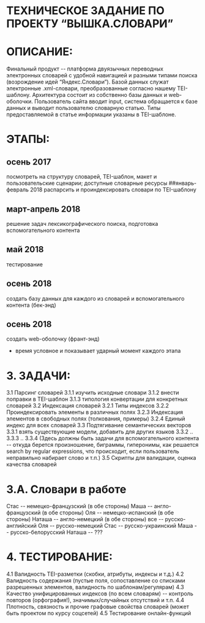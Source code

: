 # ТЕХНИЧЕСКОЕ ЗАДАНИЕ ПО ПРОЕКТУ “ВЫШКА.СЛОВАРИ”
 
# ОПИСАНИЕ:
Финальный продукт -- платформа двуязычных переводных электронных словарей с удобной навигацией и разными типами поиска (возрождение идей “Яндекс.Словари”). Базой данных служат электронные .xml-словари, преобразованные согласно нашему TEI-шаблону. Архитектура состоит из собственно базы данных и web-оболочки. Пользователь сайта вводит input, система обращается к базе данных и выводит пользователю словарную статью. Типы предоставляемой в статье информации указаны в TEI-шаблоне.


# ЭТАПЫ: 
## осень 2017
посмотреть на структуру словарей, TEI-шаблон, макет и пользовательские сценарии; доступные словарные ресурсы
##январь-февраль 2018
распарсить и проиндексировать словари по TEI-шаблону
## март-апрель 2018
решение задач лексикографического поиска, подготовка вспомогательного контента  
## май 2018
тестирование
## осень 2018
создать базу данных для каждого из словарей и вспомогательного контента (бек-энд)
## осень 2018
создать web-оболочку (франт-энд)
* время условное и показывает ударный момент каждого этапа

# 3. ЗАДАЧИ: 
3.1 Парсинг словарей
3.1.1 изучить исходные словари
3.1.2 внести поправки в TEI-шаблон 
3.1.3 типология конвертации для конкретных словарей 
3.2 Индексация словарей
3.2.1 Типы индексов
3.2.2 Проиндексировать элементы в различных полях
3.2.3 Индексация элементов в свободных полях (толкования, примеры) 
3.2.4 Единый индекс для всех словарей 
3.3 Подтягивание семантических векторов 
3.3.1 взять существующие модели, добавить для других языков
3.3.2 ..
3.3.3 ..
3.3.4 (Здесь должны быть задачи для вспомогательного контента -- откуда берется произношение, биграммы, гиперонимы, как решается search by regular expressions,  что происходит, если пользователь неправильно набирает слово и т.п.)
3.5 Скрипты для валидации, оценка качества словарей 

# 3.А. Словари в работе
Стас -- немецко-французский (в обе стороны)
Маша -- англо-французский (в обе стороны)
Оля -- немецко-испанский (в обе стороны)
Наташа -- англо-немецкий (в обе стороны)
все -- русско-английский 
Оля -- русско-немецкий 
Стас -- русско-украинский
Маша -- русско-белорусский
Наташа -- ???

# 4. ТЕСТИРОВАНИЕ: 
4.1 Валидность TEI-разметки (скобки, атрибуты, индексы и т.д.)
4.2 Валидность содержания (пустые поля, сопоставление со списками разрешенных элементов, валидность по шаблонам/регулярам)
4.3 Качество унифицированных индексов (по всем словарям) -- контроль повторов (орфография!), значимых/случайных отсутствий и т.п.
4.4 Плотность, связность и прочие графовые свойства словарей (может быть проектом по курсу соцсетей) 
4.5 Тестирование онлайн-функций

